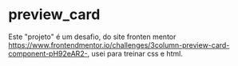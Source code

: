 # preview_card

Este "projeto" é um desafio, do site fronten mentor https://www.frontendmentor.io/challenges/3column-preview-card-component-pH92eAR2-, usei para treinar css e html.
